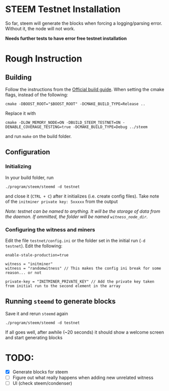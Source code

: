 # STEEM Testnet Installation

So far, steem will generate the blocks when forcing a logging/parsing error. Without it, the node will not work. 

__Needs further tests to have error free testnet installation__ 

# Rough Instruction

## Building

Follow the instructions from the [Official build guide](https://github.com/steemit/steem). When setting the cmake flags, instead of the following:

    cmake -DBOOST_ROOT="$BOOST_ROOT" -DCMAKE_BUILD_TYPE=Release ..

Replace it with 

    cmake -DLOW_MEMORY_NODE=ON -DBUILD_STEEM_TESTNET=ON -DENABLE_COVERAGE_TESTING=true -DCMAKE_BUILD_TYPE=Debug ../steem

and run `make` on the build folder.

## Configuration

### Initializing

In your build folder, run
    
    ./program/steem/steemd -d testnet
    
and close it (`CTRL + C`) after it initializes (i.e. create config files). Take note of the `initminer private key: 5xxxxx` from the output

_Note: testnet can be named to anything. It will be the storage of data from the daemon. If ommitted, the folder will be named `witness_node_dir`._

### Configuring the witness and miners

Edit the file `testnet/config.ini` or the folder set in the initial run (`-d testnet`). Edit the following:

    enable-stale-production=true

    witness = "initminer"
    witness = "randomwitness" // This makes the config ini break for some reason... or not

    private-key = "INITMINER_PRIVATE_KEY" // Add the private key taken from initial run to the second element in the array

## Running `steemd` to generate blocks

Save it and rerun `steemd` again

    ./program/steem/steemd -d testnet

If all goes well, after awhile (~20 seconds) it should show a welcome screen and start generating blocks

# TODO:

- [x] Generate blocks for steem
- [ ] Figure out what really happens when adding new unrelated witness
- [ ] UI (check steem/condenser)
